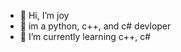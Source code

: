 - 👋 Hi, I’m joy
- 👋 im a python, c++, and c# devloper 
- 🌱 I’m currently learning c++, c#


<!---
j-oy/j-oy is a ✨ special ✨ repository because its `README.md` (this file) appears on your GitHub profile.
You can click the Preview link to take a look at your changes.
--->
